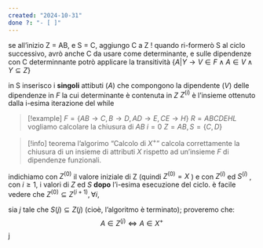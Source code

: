 ```yaml
---
created: "2024-10-31"
done ?: "- [ ]"
---
```

se all’inizio Z = AB, e S = C, aggiungo C a Z !
quando ri-formerò S al ciclo successivo, avrò anche C da usare come determinante, e sulle dipendenze con C determinnante potrò applicare la transitività 
$\{A | Y \to V \in F \land A \in V \land Y \subseteq Z \}$ 

in S inserisco i **singoli** attibuti ($A$) che compongono la dipendente ($V$) delle dipendenze in $F$ la cui determinante è contenuta in $Z$
$Z^{(i)}$ è l’insieme ottenuto dalla i-esima iterazione del while

>[!example]
$F = \{AB \to C, B \to D, AD \to E, CE \to H\}$
$R = ABCDEHL$
vogliamo calcolare la chiusura di $AB$
$i = 0$
$Z = AB, S = \{C, D \}$

>[!info] teorema
>l’algorimo “Calcolo di $X^+$” calcola correttamente la chiusura di un insieme di attributi $X$ rispetto ad un’insieme $F$ di dipendenze funzionali.

indichiamo con $Z^{(0)}$ il valore iniziale di Z (quindi $Z^{(0)} = X$ ) e con $Z^{(i)}$  ed $S^{(i)}$ , con $i ≥ 1$, i valori di $Z$ ed $S$ **dopo** l’i-esima esecuzione del ciclo. è facile vedere che $Z^{(0)} \subseteq Z^{(i+1)}, \forall i$,

sia $j$ tale che $S(j) \subseteq Z(j)$ (cioè, l’algoritmo è terminato); proveremo che:
$$A \in Z^{(j)} \iff A \in X^+$$
j



